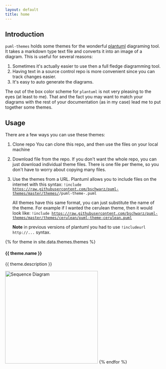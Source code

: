 ```yaml
---
layout: default
title: home
---
```


## Introduction

<code>puml-themes</code> holds some themes for the wonderful [plantuml](https://plantuml.com) diagraming tool. It takes a markdown type text file and converts it into an image of a diagram. This is useful for several reasons:
1. Sometimes it's actually easier to use then a full fledge diagramming tool.
1. Having text in a source control repo is more convenient since you can track changes easier.
1. It's easy to auto generate the diagrams.

The out of the box color scheme for <code>plantuml</code> is not very pleasing to the eyes (at least to me). That and the fact you may want to match your diagrams with the rest of your documentation (as in my case) lead me to put together some themes.

## Usage

There are a few ways you can use these themes:
1. Clone repo
	You can clone this repo, and then use the files on your local machine
2. Download file from the repo. If you don't want the whole repo, you can just download individual theme files. There is one file per theme, so you don't have to worry about copying many files.
3. Use the themes from a URL. Plantuml allows you to include files on the internet with this syntax:
	<code>!include https://raw.githubusercontent.com/bschwarz/puml-themes/master/themes/<THEME NAME>/puml-theme-<THEME NAME>.puml</code>
    
    All themes have this same format, you can just substitute the name of the theme. For example if I wanted the cerulean theme, then it would look like:
    <code>!include https://raw.githubusercontent.com/bschwarz/puml-themes/master/themes/cerulean/puml-theme-cerulean.puml</code>
  
    **Note** in previous versions of plantuml you had to use <code>!includeurl http://...</code> syntax.

{% for theme in site.data.themes.themes %}
#### {{ theme.name }}
{{ theme.description }}

<a href="themes/{{ theme.name }}"><img src="themes/{{ theme.name }}/sequence-ex.svg" width="300" height="300" title="Sequence Diagram" alt="Sequence Diagram"></a>
{% endfor %}
